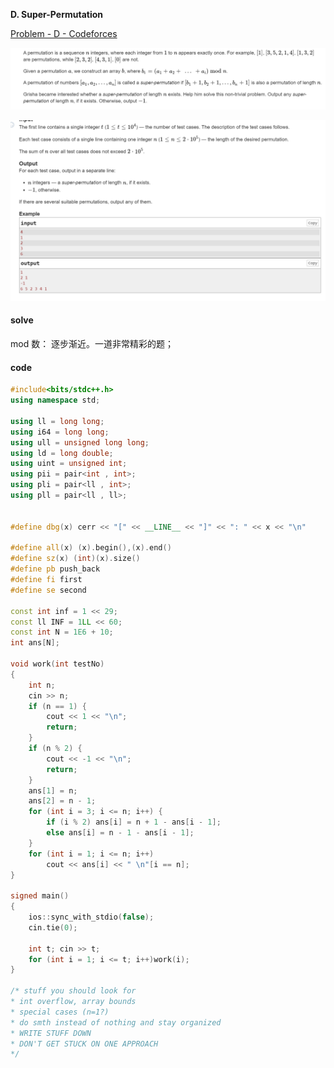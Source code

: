 **D. Super-Permutation**

[Problem - D - Codeforces](https://codeforces.com/contest/1822/problem/D)

![image-20230501111048610](image-20230501111048610.png)

![image-20230501111103046](image-20230501111103046.png)

#### solve

mod 数： 逐步渐近。一道非常精彩的题；



#### code

```cpp
#include<bits/stdc++.h>
using namespace std;

using ll = long long;
using i64 = long long;
using ull = unsigned long long;
using ld = long double;
using uint = unsigned int;
using pii = pair<int , int>;
using pli = pair<ll , int>;
using pll = pair<ll , ll>;


#define dbg(x) cerr << "[" << __LINE__ << "]" << ": " << x << "\n"

#define all(x) (x).begin(),(x).end()
#define sz(x) (int)(x).size()
#define pb push_back
#define fi first
#define se second

const int inf = 1 << 29;
const ll INF = 1LL << 60;
const int N = 1E6 + 10;
int ans[N];

void work(int testNo)
{
	int n;
	cin >> n;
	if (n == 1) {
		cout << 1 << "\n";
		return;
	}
	if (n % 2) {
		cout << -1 << "\n";
		return;
	}
	ans[1] = n;
	ans[2] = n - 1;
	for (int i = 3; i <= n; i++) {
		if (i % 2) ans[i] = n + 1 - ans[i - 1];
		else ans[i] = n - 1 - ans[i - 1];
	}
	for (int i = 1; i <= n; i++)
		cout << ans[i] << " \n"[i == n];
}

signed main()
{
	ios::sync_with_stdio(false);
	cin.tie(0);

	int t; cin >> t;
	for (int i = 1; i <= t; i++)work(i);
}

/* stuff you should look for
* int overflow, array bounds
* special cases (n=1?)
* do smth instead of nothing and stay organized
* WRITE STUFF DOWN
* DON'T GET STUCK ON ONE APPROACH
*/
```

